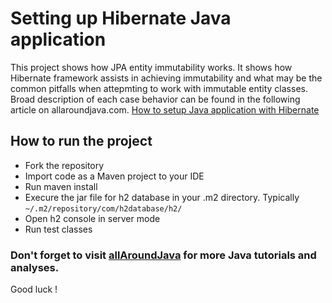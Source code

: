 # Setting up Hibernate Java application

This project shows how JPA entity immutability works. It shows how Hibernate framework assists in achieving immutability and what may be the common pitfalls when attepmting to work with immutable entity classes. 
Broad description of each case behavior can be found in the following article on allaroundjava.com. [How to setup Java application with Hibernate](https://allaroundjava.com/setting-up-java-application-with-hibernate-example/)

## How to run the project
* Fork the repository
* Import code as a Maven project to your IDE
* Run maven install
* Execure the jar file for h2 database in your .m2 directory. Typically ```~/.m2/repository/com/h2database/h2/```
* Open h2 console in server mode
* Run test classes

### Don't forget to visit [allAroundJava](https://allaroundjava.com/) for more Java tutorials and analyses. 

Good luck !